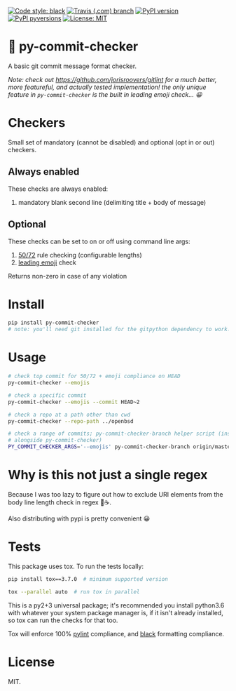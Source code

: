 [![Code style:
black](https://img.shields.io/badge/code%20style-black-000000.svg?style=for-the-badge)](https://github.com/ambv/black)
[![Travis (.com)
branch](https://img.shields.io/travis/com/noahp/py-commit-checker/master.svg?style=for-the-badge)](https://travis-ci.com/noahp/py-commit-checker)
[![PyPI
version](https://img.shields.io/pypi/v/py-commit-checker.svg?style=for-the-badge)](https://pypi.org/project/py-commit-checker/)
[![PyPI
pyversions](https://img.shields.io/pypi/pyversions/py-commit-checker.svg?style=for-the-badge)](https://pypi.python.org/pypi/py-commit-checker/)
[![License:
MIT](https://img.shields.io/badge/License-MIT-brightgreen.svg?style=for-the-badge)](https://opensource.org/licenses/MIT)

# 📝 py-commit-checker

A basic git commit message format checker.

_Note: check out https://github.com/jorisroovers/gitlint for a much better,
more featureful, and actually tested implementation! the only unique feature in
`py-commit-checker` is the built in leading emoji check... 😀_

# Checkers

Small set of mandatory (cannot be disabled) and optional (opt in or out) checkers.

## Always enabled

These checks are always enabled:

1. mandatory blank second line (delimiting title + body of message)

## Optional

These checks can be set to on or off using command line args:

1. [50/72](https://tbaggery.com/2008/04/19/a-note-about-git-commit-messages.html)
   rule checking (configurable lengths)
2. [leading emoji](https://gitmoji.carloscuesta.me/) check

Returns non-zero in case of any violation

# Install

```bash
pip install py-commit-checker
# note: you'll need git installed for the gitpython dependency to work!
```

# Usage

```bash
# check top commit for 50/72 + emoji compliance on HEAD
py-commit-checker --emojis

# check a specific commit
py-commit-checker --emojis --commit HEAD~2

# check a repo at a path other than cwd
py-commit-checker --repo-path ../openbsd

# check a range of commits; py-commit-checker-branch helper script (installed
# alongside py-commit-checker)
PY_COMMIT_CHECKER_ARGS='--emojis' py-commit-checker-branch origin/master
```

# Why is this not just a single regex

Because I was too lazy to figure out how to exclude URI elements from the body
line length check in regex 🐸☕.

Also distributing with pypi is pretty convenient 😀

# Tests

This package uses tox. To run the tests locally:

```bash
pip install tox==3.7.0  # minimum supported version

tox --parallel auto  # run tox in parallel
```

This is a py2+3 universal package; it's recommended you install python3.6 with
whatever your system package manager is, if it isn't already installed, so tox
can run the checks for that too.

Tox will enforce 100% [pylint](https://www.pylint.org/) compliance, and
[black](https://github.com/ambv/black) formatting compliance.

# License

MIT.
